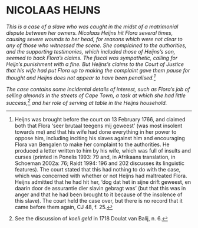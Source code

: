 # NICOLAAS HEIJNS

*This is a case of a slave who was caught in the midst of a matrimonial dispute between her owners. Nicolaas Heijns hit Flora several times, causing severe wounds to her head, for reasons which were not clear to any of those who witnessed the scene. She complained to the authorities, and the supporting testimonies, which included those of Heijns’s son, seemed to back Flora’s claims. The fiscal was sympathetic, calling for Heijn’s punishment with a fine. But Heijns’s claims to the Court of Justice that his wife had put Flora up to making the complaint gave them pause for thought and Heijns does not appear to have been penalised.[^1]*

*The case contains some incidental details of interest, such as Flora’s job of selling almonds in the streets of Cape Town, a task at which she had little success,[^2] and her role of serving at table in the Heijns household.*

[^1]: Heijns was brought before the court on 13 February 1766, and claimed both that Flora ‘seer brutaal teegens mij geweest’ (was most insolent towards me) and that his wife had done everything in her power to oppose him, including inciting his slaves against him and encouraging Flora van Bengalen to make her complaint to the authorities. He produced a letter written to him by his wife, which was full of insults and curses (printed in Ponelis 1993: 79 and, in Afrikaans translation, in Schoeman 2002a: 76; Raidt 1994: 196 and 202 discusses its linguistic features). The court stated that this had nothing to do with the case, which was concerned with whether or not Heijns had maltreated Flora. Heijns admitted that he had hit her, ‘dog dat het in sijne drift geweest, en daarin door de assurantie dier slavin gebragt was’ (but that this was in anger and that he had been brought to it because of the insolence of this slave). The court held the case over, but there is no record that it came before them again, CJ 48, f. 25.

[^2]: See the discussion of *koeli geld* in 1718 Doulat van Balij, n. 6.